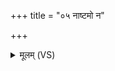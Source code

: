+++
title = "०५ नाष्टमो न"

+++
<details><summary>मूलम् (VS)</summary>

नाष्ट॒मो न न॑व॒मो द॑श॒मो नाप्यु॑च्यते ॥
</details>